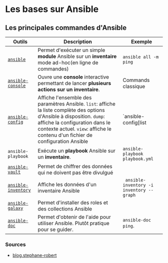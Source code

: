 # Les bases sur Ansible

## Les principales commandes d'Ansible


| Outils           | Description | Exemple |
| ---------------- | ----------- | ----- |
| [`ansible`](https://docs.ansible.com/ansible/latest/cli/ansible.html) | Permet d'exécuter un simple **module** Ansible sur un **inventaire** mode ad-hoc(en ligne de commandes)| `ansible all -m ping`|
| [`ansible-console`](https://docs.ansible.com/ansible/latest/cli/ansible-console.html) | Ouvre une **console** interactive permettant de lancer **plusieurs actions sur un inventaire**. | Commands classique |
| [`ansible-config`](https://docs.ansible.com/ansible/latest/cli/ansible-config.html) | Affiche l'ensemble des paramètres Ansible. `list`: affiche la liste complète des options d'Ansible  à disposition. `dump`: affiche la configuration dans le contexte actuel. `view`: affiche le contenu d'un fichier de configuration Ansible | `ansible-config[list|dump|view]` |
| `ansible-playbook` | Exécute un **playbook** Ansible sur un **inventaire**. | `ansible-playbook playbook.yml` |
| [`ansible-vault`](https://docs.ansible.com/ansible/latest/cli/ansible-vault.html)| Permet de chiffrer des données qui ne doivent pas être divulgué | 
| [`ansible-inventory`](https://docs.ansible.com/ansible/latest/cli/ansible-inventory.html)| Affiche les données d'un inventaire Ansible | ` ansible-inventory -i inventory --graph`|
| [`ansible-galaxy`](https://docs.ansible.com/ansible/latest/cli/ansible-galaxy.html)| Permet d'installer des roles et des collections Ansible |  |
| [`ansible-doc`](https://docs.ansible.com/ansible/latest/cli/ansible-doc.html)| Permet d'obtenir de l'aide pour utiliser Ansible. Plutôt pratique pour se guider. |`ansible-doc ping`. |


### Sources
- [blog.stephane-robert](https://blog.stephane-robert.info/post/ansible-inventaire-static-precedence-tips/)

